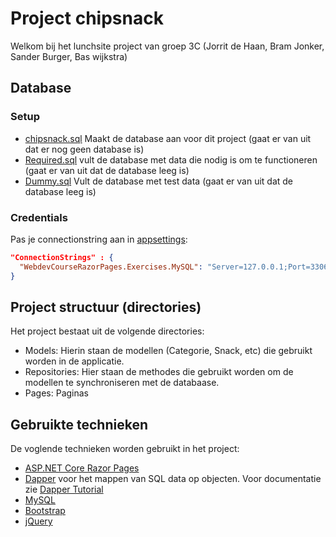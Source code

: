 # Project chipsnack

Welkom bij het lunchsite project van groep 3C (Jorrit de Haan, Bram Jonker, Sander Burger, Bas wijkstra)




## Database

### Setup
- [chipsnack.sql](WebdevProjectStarterTemplate/Database_Setup/chipsnack.sql) Maakt de database aan voor dit project (gaat er van uit dat er nog geen database is)
- [Required.sql](WebdevProjectStarterTemplate/Database_setup/Required.sql) vult de database met data die nodig is om te functioneren (gaat er van uit dat de database leeg is)
- [Dummy.sql](WebdevProjectStarterTemplate/Database_setup/Required.sql) Vult de database met test data (gaat er van uit dat de database leeg is)


### Credentials
Pas je connectionstring aan in [appsettings](WebdevProjectStarterTemplate/appsettings.json):
```json
"ConnectionStrings" : {
  "WebdevCourseRazorPages.Exercises.MySQL": "Server=127.0.0.1;Port=3306;Database=[DB_NAME];Uid=[USER];Pwd=[PASSWORD];"
}
```

## Project structuur (directories)

Het project bestaat uit de volgende directories:
* Models: Hierin staan de modellen (Categorie, Snack, etc) die gebruikt worden in de applicatie.
* Repositories: Hier staan de methodes die gebruikt worden om de modellen te synchroniseren met de databaase.
* Pages: Paginas


## Gebruikte technieken

De voglende technieken worden gebruikt in het project:
* [ASP.NET Core Razor Pages](https://docs.microsoft.com/en-us/aspnet/core/razor-pages/?view=aspnetcore-5.0&tabs=visual-studio)
* [Dapper](https://github.com/DapperLib/Dapper) voor het mappen van SQL data op objecten. Voor documentatie zie [Dapper Tutorial](https://dapper-tutorial.net/dapper)
* [MySQL](https://dev.mysql.com/downloads/installer/)
* [Bootstrap](https://getbootstrap.com/docs/5.0/getting-started/introduction/)
* [jQuery](https://jquery.com/)

